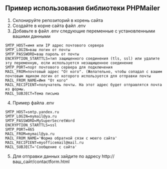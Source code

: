 ## Пример использования библиотеки PHPMailer ##
1. Склонируйте репозиторий в корень сайта
2. Создайте в корне сайта файл .env
3. Добавьте в файл .env следующие переменные с установленными вашими данными
```
SMTP_HOST=имя или IP адрес почтового сервера
SMTP_LOGIN=ваш логин от почты
SMTP_PASSWORD=ваш пароль от почты
ENCRYPTION_STARTTLS=тип защищенного соединения (tls, ssl) или удалите эту переменную, если используется незащищенное соединение
SMTP_PORT=порт почтового сервера для подключения
MAIL_FROM=почтовый адрес "От кого". (Желательно, чтобы сопадал с вашим почтовым ящиком логин от которого используется для отправки почты
MAIL_FROM_NAME=Имя "От кого"
MAIL_RECIPIENT=получатель почты. На этот адрес будет отправлятся почта из формы.
MAIL_SUBJECT=Тема письма
```
4. Пример файла .env
```
SMTP_HOST=smtp.yandex.ru
SMTP_LOGIN=mymail@ya.ru
SMTP_PASSWORD=MySuperSecretWord
ENCRYPTION_STARTTLS=ssl
SMTP_PORT=465
MAIL_FROM=mymail@ya.ru
MAIL_FROM_NAME='Форма обратной сязи с моего сайта'
MAIL_RECIPIENT=myofficemail@mail.ru
MAIL_SUBJECT='Сообщение с сайта'
```
5. Для отправки данных зайдите по адресу http://ваш_сайт/contactform.html
